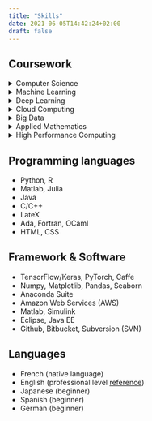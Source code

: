 ```yaml
---
title: "Skills"
date: 2021-06-05T14:42:24+02:00
draft: false
---
```


## Coursework

<details>
    <summary>Computer Science</summary>

    1. Software programming
    2. Distributed programming
    3. OS, Networks & Security
    4. Web programming

</details>


<details>
    <summary>Machine Learning</summary>

    1. Supervised Learning
        - Linear models
        - Support Vector Machines
        - Decisions Trees
        - Random Forests
        - Ensemble Learning
        
    2. Unsupervised Learning
        - Clustering (K-means, Gaussian mixtures)
        - PCA (Linear, Kernel, Sparse)
        - Self-Organizing Maps

</details>

<details>
    <summary>Deep Learning</summary>

    1. Neural Networks (ANN, DNN, CNN, RNN, GAN, Auto-Encoders)
    2. Computer Vision
    3. Natural Language Processing
    4. Representation & Generative Learning
    5. Reinforcement Learning
</details>

<details>
    <summary>Cloud Computing</summary>

    1. Amazon Web Services (Sagemaker, S3, EC2)
    2. Docker
    3. Kubernetes
</details>

<details>
    <summary>Big Data</summary>

    1. Hadoop
    2. Spark
    3. SQL

</details>


<details>
    <summary>Applied Mathematics</summary>

    1. Statistics & Probabilities
    2. Optimization
    3. Bayesian Analysis
    4. Data Assimilation
    5. Numerical Optimization
    6. Operations Research (simplex, game theory, simulated annealing, genetic algorithm)
    7. Optimal Control
    8. Graph Theory
    9. Partial Differential Equations (finite elements/difference method)

</details>


<details>
    <summary>High Performance Computing</summary>

    1. Linear Programming
    2. Iterative Methods for Linear Algebra
    3. Large Scale Sparse Linear Algebra
    4. Distributed & Parallel Programming
    5. OpenMP

</details>

## Programming languages

- Python, R
- Matlab, Julia
- Java
- C/C++
- LateX
- Ada, Fortran, OCaml
- HTML, CSS

## Framework & Software

- TensorFlow/Keras, PyTorch, Caffe
- Numpy, Matplotlib, Pandas, Seaborn
- Anaconda Suite
- Amazon Web Services (AWS)
- Matlab, Simulink
- Eclipse, Java EE
- Github, Bitbucket, Subversion (SVN)

## Languages

- French (native language)
- English (professional level [reference](https://drive.google.com/file/d/1XufPQR8Mtqk5T4vrrYjGwiLKKoq0N6Ou/view?usp=sharing))
- Japanese (beginner)
- Spanish (beginner)
- German (beginner)
